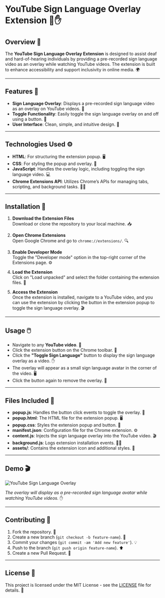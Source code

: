 # **YouTube Sign Language Overlay Extension** 🎥✋

## **Overview** 🌟

The **YouTube Sign Language Overlay Extension** is designed to assist deaf and hard-of-hearing individuals by providing a pre-recorded sign language video as an overlay while watching YouTube videos. The extension is built to enhance accessibility and support inclusivity in online media. 🌍

---

## **Features** 🔑

- **Sign Language Overlay**: Displays a pre-recorded sign language video as an overlay on YouTube videos. 🦻
- **Toggle Functionality**: Easily toggle the sign language overlay on and off using a button. 🔄
- **User Interface**: Clean, simple, and intuitive design. 🎨

---

## **Technologies Used** ⚙️

- **HTML**: For structuring the extension popup. 🖥️
- **CSS**: For styling the popup and overlay. 🎨
- **JavaScript**: Handles the overlay logic, including toggling the sign language video. 💻
- **Chrome Extensions API**: Utilizes Chrome’s APIs for managing tabs, scripting, and background tasks. 🧑‍💻

---

## **Installation** 🚀

1. **Download the Extension Files**  
   Download or clone the repository to your local machine. 📥

2. **Open Chrome Extensions**  
   Open Google Chrome and go to `chrome://extensions/`. 🔍

3. **Enable Developer Mode**  
   Toggle the "Developer mode" option in the top-right corner of the Extensions page. ⚙️

4. **Load the Extension**  
   Click on "Load unpacked" and select the folder containing the extension files. 📂

5. **Access the Extension**  
   Once the extension is installed, navigate to a YouTube video, and you can use the extension by clicking the button in the extension popup to toggle the sign language overlay. 🎬

---

## **Usage** 🖱️

- Navigate to any **YouTube video**. 🎥
- Click the extension button on the Chrome toolbar. 🔘
- Click the **"Toggle Sign Language"** button to display the sign language overlay as a video. ✋
- The overlay will appear as a small sign language avatar in the corner of the video. 🖥️
- Click the button again to remove the overlay. 🚫

---

## **Files Included** 📂

- **popup.js**: Handles the button click events to toggle the overlay. 📝
- **popup.html**: The HTML file for the extension popup. 🖥️
- **popup.css**: Styles the extension popup and button. 🎨
- **manifest.json**: Configuration file for the Chrome extension. ⚙️
- **content.js**: Injects the sign language overlay into the YouTube video. 🎬
- **background.js**: Logs extension installation events. 🧑‍💻
- **assets/**: Contains the extension icon and additional styles. 🎨

---

## **Demo** 🎬

![YouTube Sign Language Overlay](assets/demo-image.png)

*The overlay will display as a pre-recorded sign language avatar while watching YouTube videos.* ✋

---

## **Contributing** 🤝

1. Fork the repository. 🍴
2. Create a new branch (`git checkout -b feature-name`). 🌿
3. Commit your changes (`git commit -am 'Add new feature'`). 💡
4. Push to the branch (`git push origin feature-name`). ⬆️
5. Create a new Pull Request. 📨

---

## **License** 📜

This project is licensed under the MIT License - see the [LICENSE](LICENSE) file for details. 📄

